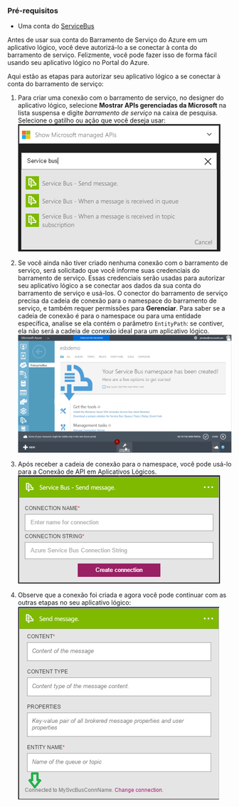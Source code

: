 ### Pré-requisitos

- Uma conta do [ServiceBus](https://azure.microsoft.com/services/service-bus/)


Antes de usar sua conta do Barramento de Serviço do Azure em um aplicativo lógico, você deve autorizá-lo a se conectar à conta do barramento de serviço. Felizmente, você pode fazer isso de forma fácil usando seu aplicativo lógico no Portal do Azure.

Aqui estão as etapas para autorizar seu aplicativo lógico a se conectar à conta do barramento de serviço:

1. Para criar uma conexão com o barramento de serviço, no designer do aplicativo lógico, selecione **Mostrar APIs gerenciadas da Microsoft** na lista suspensa e digite *barramento de serviço* na caixa de pesquisa. Selecione o gatilho ou ação que você deseja usar:  
    ![Imagem de conexão do barramento de serviço 1](./media/connectors-create-api-servicebus/servicebus-1.png)
    
2. Se você ainda não tiver criado nenhuma conexão com o barramento de serviço, será solicitado que você informe suas credenciais do barramento de serviço. Essas credenciais serão usadas para autorizar seu aplicativo lógico a se conectar aos dados da sua conta do barramento de serviço e usá-los. O conector do barramento de serviço precisa da cadeia de conexão para o namespace do barramento de serviço, e também requer permissões para **Gerenciar**. Para saber se a cadeia de conexão é para o namespace ou para uma entidade específica, analise se ela contém o parâmetro `EntityPath`: se contiver, ela não será a cadeia de conexão ideal para um aplicativo lógico.  
    ![Cadeia de conexão do barramento de serviço](./media/connectors-create-api-servicebus/connectionstring.png)

1. Após receber a cadeia de conexão para o namespace, você pode usá-lo para a Conexão de API em Aplicativos Lógicos.  
    ![Imagem de conexão do barramento de serviço 2](./media/connectors-create-api-servicebus/servicebus-2.png)

3. Observe que a conexão foi criada e agora você pode continuar com as outras etapas no seu aplicativo lógico:  
    ![Imagem de conexão do barramento de serviço 3](./media/connectors-create-api-servicebus/servicebus-3.png)

<!---HONumber=AcomDC_0727_2016-->

